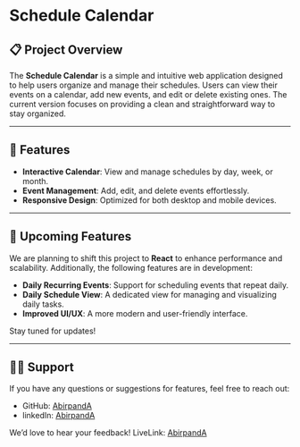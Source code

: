 # Schedule Calendar

## 📋 Project Overview
The **Schedule Calendar** is a simple and intuitive web application designed to help users organize and manage their schedules. Users can view their events on a calendar, add new events, and edit or delete existing ones. The current version focuses on providing a clean and straightforward way to stay organized.

---

## 🌟 Features
- **Interactive Calendar**: View and manage schedules by day, week, or month.
- **Event Management**: Add, edit, and delete events effortlessly.
- **Responsive Design**: Optimized for both desktop and mobile devices.

---

## 🚀 Upcoming Features
We are planning to shift this project to **React** to enhance performance and scalability. Additionally, the following features are in development:
- **Daily Recurring Events**: Support for scheduling events that repeat daily.
- **Daily Schedule View**: A dedicated view for managing and visualizing daily tasks.
- **Improved UI/UX**: A more modern and user-friendly interface.

Stay tuned for updates!

---

## 🙋‍♂️ Support
If you have any questions or suggestions for features, feel free to reach out:
- GitHub: [AbirpandA](https://github.com/AbirpandA)
- linkedIn: [AbirpandA](https://www.linkedin.com/in/abir-panda-5028a6335/)

We’d love to hear your feedback!
LiveLink: [AbirpandA](https://personaeventcalander.netlify.app/)
